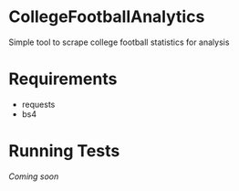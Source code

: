 # CollegeFootballAnalytics
Simple tool to scrape college football statistics for analysis

# Requirements
* requests
* bs4

# Running Tests
_Coming soon_
